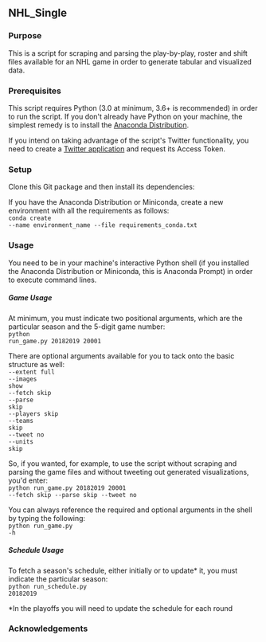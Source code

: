 ## NHL_Single

### Purpose
This is a script for scraping and parsing the play-by-play, roster and shift files available for an NHL game in order to generate tabular and visualized data.

### Prerequisites
This script requires Python (3.0 at minimum, 3.6+ is recommended) in order to run the script. If you don't already have Python on your machine, the simplest remedy is to install the <a href="https://www.anaconda.com/distribution/">Anaconda Distribution</a>. 

If you intend on taking advantage of the script's Twitter functionality, you need to create a <a href="https://apps.twitter.com/app/new">Twitter application</a> and request its Access Token.

### Setup
Clone this Git package and then install its dependencies:

If you have the Anaconda Distribution or Miniconda, create a new environment with all the requirements as follows:<br>
<code>conda create --name environment_name --file requirements_conda.txt</code><br>

### Usage
You need to be in your machine's interactive Python shell (if you installed the Anaconda Distribution or Miniconda, this is Anaconda Prompt) in order to execute command lines.

##### Game Usage
At minimum, you must indicate two positional arguments, which are the particular season and the 5-digit game number:<br>
<code>python run_game.py 20182019 20001</code>

There are optional arguments available for you to tack onto the basic structure as well:<br>
<code>--extent full</code><br>
<code>--images show</code><br>
<code>--fetch skip</code><br>
<code>--parse skip</code><br>
<code>--players skip</code><br>
<code>--teams skip</code><br>
<code>--tweet no</code><br>
<code>--units skip</code><br>

So, if you wanted, for example, to use the script without scraping and parsing the game files and without tweeting out generated visualizations, you'd enter:<br>
<code>python run_game.py 20182019 20001 --fetch skip --parse skip --tweet no</code>

You can always reference the required and optional arguments in the shell by typing the following:<br>
<code>python run_game.py -h</code>

##### Schedule Usage
To fetch a season's schedule, either initially or to update* it, you must indicate the particular season:<br>
<code>python run_schedule.py 20182019</code>

*In the playoffs you will need to update the schedule for each round 

### Acknowledgements
